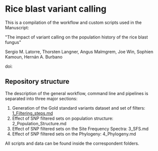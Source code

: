 # Rice blast variant calling

This is a compilation of the workflow and custom scripts used in the Manuscript:

"The impact of variant calling on the population history of the rice blast fungus"

Sergio M. Latorre, Thorsten Langner, Angus Malmgrem, Joe Win, Sophien Kamoun, Hernán A. Burbano

doi: 

## Repository structure
The description of the general workflow, command line and pipelines is separated into three major sections:

1. Generation of the Gold standard variants dataset and set of filters: [1_Filtering_steps.md](1_Filtering_steps.md)
2. Effect of SNP filtered sets on population structure: 2_Population_Structure.md
3. Effect of SNP filtered sets on the Site Frequency Spectra: 3_SFS.md
4. Effect of SNP filtered sets on the Phylogeny: 4_Phylogeny.md

All scripts and data can be found inside the correspondent folders.


